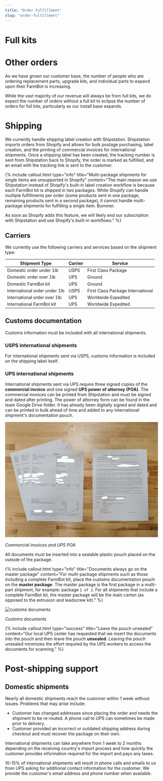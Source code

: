 ```yaml
---
title: "Order Fulfillment"
slug: "order-fulfillment"
---
```


# Full kits

# Other orders
As we have grown our customer base, the number of people who are ordering replacement parts, upgrade kits, and individual parts to expand upon their FarmBot is increasing.

While the vast majority of our revenue will always be from full kits, we do expect the number of orders without a full kit to eclipse the number of orders for full kits, particularly as our install base expands.

# Shipping
We currently handle shipping label creation with Shipstation. Shipstation imports orders from Shopify and allows for bulk postage purchasing, label creation, and the printing of commercial invoices for international shipments. Once a shipping label has been created, the tracking number is sent from Shipstation back to Shopify, the order is marked as fulfilled, and an email with the tracking link is sent to the customer.

{%
include callout.html
type="info"
title="Multi-package shipments for single items are unsupported in Shopify"
content="The main reason we use Shipstation instead of Shopify's built-in label creation workflow is because each FarmBot kit is shipped in two packages. While Shopify *can* handle multiple fulfillments per order (some products sent in one package, remaining products sent in a second package), it cannot handle multi-package shipments for fulfilling a single item. Bummer.

As soon as Shopify adds this feature, we will likely end our subscription with Shipstation and use Shopify's built-in workflows."
%}

## Carriers
We currently use the following carriers and services based on the shipment type:

|Shipment Type                 |Carrier                       |Service                       |
|------------------------------|------------------------------|------------------------------|
|Domestic order under 1lb      |USPS                          |First Class Package
|Domestic order over 1lb       |UPS                           |Ground
|Domestic FarmBot kit          |UPS                           |Ground
|International order under 1lb |USPS                          |First Class Package International
|International order over 1lb  |UPS                           |Worldwide Expedited
|International FarmBot kit     |UPS                           |Worldwide Expedited

## Customs documentation
Customs information must be included with all international shipments.

### USPS international shipments
For international shipments sent via USPS, customs information is included on the shipping label itself.


### UPS international shipments
International shipments sent via UPS require three signed copies of the **commercial invoice** and one signed **UPS power of attorney (POA)**. The commercial invoices can be printed from Shipstation and must be signed and dated after printing. The power of attorney form can be found in the team Google Drive folder. It has already been digitally signed and dated and can be printed in bulk ahead of time and added to any international shipment's documentation pouch.

![commercial invoices and UPS POA](_images/commercial_invoices_and_ups_poa.jpg)

_Commercial invoices and UPS POA_

All documents must be inserted into a sealable plastic pouch placed on the outside of the package.

{%
include callout.html
type="info"
title="Documents always go on the master package"
content="For multi-package shipments such as those including a complete FarmBot kit, place the customs documentation pouch on the **master package**. The master package is the first package in a multi-part shipment, for example: package `1 of 2`. For all shipments that include a complete FarmBot kit, the master package will be the main carton (as opposed to the extrusion and leadscrew kit)."
%}



![customs documents](_images/customs_documents.jpg)

_Customs documents_



{%
include callout.html
type="success"
title="Leave the pouch unsealed"
content="Our local UPS center has requested that we insert the documents into the pouch and then leave the pouch **unsealed**. Leaving the pouch unsealed minimizes the effort required by the UPS workers to access the documents for scanning."
%}

# Post-shipping support
## Domestic shipments
Nearly all domestic shipments reach the customer within 1 week without issues. Problems that may arise include:
* Customer has changed addresses since placing the order and needs the shipment to be re-routed. A phone call to UPS can sometimes be made prior to delivery.
* Customer provided an incorrect or outdated shipping address during checkout and must recover the package on their own.

International shipments can take anywhere from 1 week to 2 months depending on the receiving country's import process and how quickly the customer provides information required for the import and pays any taxes.

10-15% of international shipments will result in phone calls and emails to us from UPS asking for additional contact information for the customer. We provide the customer's email address and phone number when available.



